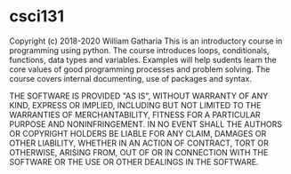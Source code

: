 # csci131 
Copyright (c) 2018-2020 William Gatharia
This is an introductory course in programming using python. The course introduces loops, conditionals, functions, data types and variables. Examples will help sudents learn the core values of good programming processes and problem solving. The course covers internal documenting, use of packages and syntax.

THE SOFTWARE IS PROVIDED "AS IS", WITHOUT WARRANTY OF ANY KIND, EXPRESS OR
IMPLIED, INCLUDING BUT NOT LIMITED TO THE WARRANTIES OF MERCHANTABILITY,
FITNESS FOR A PARTICULAR PURPOSE AND NONINFRINGEMENT. IN NO EVENT SHALL THE
AUTHORS OR COPYRIGHT HOLDERS BE LIABLE FOR ANY CLAIM, DAMAGES OR OTHER
LIABILITY, WHETHER IN AN ACTION OF CONTRACT, TORT OR OTHERWISE, ARISING FROM,
OUT OF OR IN CONNECTION WITH THE SOFTWARE OR THE USE OR OTHER DEALINGS IN THE
SOFTWARE.
